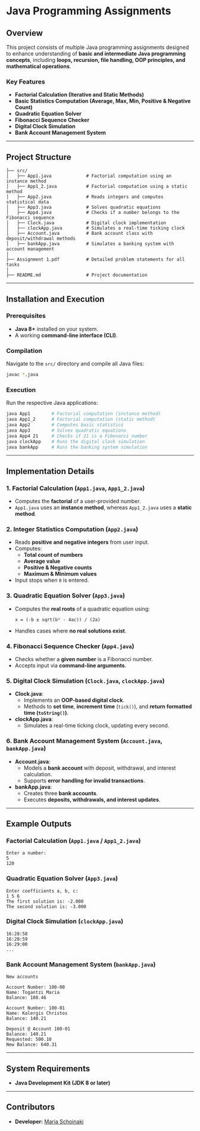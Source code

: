 # Java Programming Assignments

## Overview
This project consists of multiple Java programming assignments designed to enhance understanding of **basic and intermediate Java programming concepts**, including **loops, recursion, file handling, OOP principles, and mathematical operations**.

### Key Features
- **Factorial Calculation (Iterative and Static Methods)**
- **Basic Statistics Computation (Average, Max, Min, Positive & Negative Count)**
- **Quadratic Equation Solver**
- **Fibonacci Sequence Checker**
- **Digital Clock Simulation**
- **Bank Account Management System**

---

## Project Structure
```
├── src/
│   ├── App1.java             # Factorial computation using an instance method
│   ├── App1_2.java           # Factorial computation using a static method
│   ├── App2.java             # Reads integers and computes statistical data
│   ├── App3.java             # Solves quadratic equations
│   ├── App4.java             # Checks if a number belongs to the Fibonacci sequence
│   ├── Clock.java            # Digital clock implementation
│   ├── clockApp.java         # Simulates a real-time ticking clock
│   ├── Account.java          # Bank account class with deposit/withdrawal methods
│   ├── bankApp.java          # Simulates a banking system with account management
│
├── Assignment 1.pdf          # Detailed problem statements for all tasks
│
├── README.md                 # Project documentation
```

---

## Installation and Execution
### Prerequisites
- **Java 8+** installed on your system.
- A working **command-line interface (CLI)**.

### Compilation
Navigate to the `src/` directory and compile all Java files:
```sh
javac *.java
```

### Execution
Run the respective Java applications:
```sh
java App1        # Factorial computation (instance method)
java App1_2      # Factorial computation (static method)
java App2        # Computes basic statistics
java App3        # Solves quadratic equations
java App4 21     # Checks if 21 is a Fibonacci number
java clockApp    # Runs the digital clock simulation
java bankApp     # Runs the banking system simulation
```

---

## Implementation Details
### **1. Factorial Calculation** (`App1.java`, `App1_2.java`)
- Computes the **factorial** of a user-provided number.
- `App1.java` uses an **instance method**, whereas `App1_2.java` uses a **static method**.

### **2. Integer Statistics Computation** (`App2.java`)
- Reads **positive and negative integers** from user input.
- Computes:
  - **Total count of numbers**
  - **Average value**
  - **Positive & Negative counts**
  - **Maximum & Minimum values**
- Input stops when `0` is entered.

### **3. Quadratic Equation Solver** (`App3.java`)
- Computes the **real roots** of a quadratic equation using:
  ```
  x = (-b ± sqrt(b² - 4ac)) / (2a)
  ```
- Handles cases where **no real solutions exist**.

### **4. Fibonacci Sequence Checker** (`App4.java`)
- Checks whether a **given number** is a Fibonacci number.
- Accepts input via **command-line arguments**.

### **5. Digital Clock Simulation** (`Clock.java`, `clockApp.java`)
- **Clock.java**:
  - Implements an **OOP-based digital clock**.
  - Methods to **set time**, **increment time** (`tick()`), and **return formatted time (`toString()`)**.
- **clockApp.java**:
  - Simulates a real-time ticking clock, updating every second.

### **6. Bank Account Management System** (`Account.java`, `bankApp.java`)
- **Account.java**:
  - Models a **bank account** with deposit, withdrawal, and interest calculation.
  - Supports **error handling for invalid transactions**.
- **bankApp.java**:
  - Creates three **bank accounts**.
  - Executes **deposits, withdrawals, and interest updates**.

---

## Example Outputs
### **Factorial Calculation** (`App1.java` / `App1_2.java`)
```
Enter a number:
5
120
```

### **Quadratic Equation Solver** (`App3.java`)
```
Enter coefficients a, b, c:
1 5 6
The first solution is: -2.000
The second solution is: -3.000
```

### **Digital Clock Simulation** (`clockApp.java`)
```
16:28:58
16:28:59
16:29:00
...
```

### **Bank Account Management System** (`bankApp.java`)
```
New accounts

Account Number: 100-00
Name: Togantzi Maria
Balance: 188.46

Account Number: 100-01
Name: Kalergis Christos
Balance: 140.21

Deposit @ Account 100-01
Balance: 140.21
Requested: 500.10
New Balance: 640.31
```

---

## System Requirements
- **Java Development Kit (JDK 8 or later)**

---

## Contributors
- **Developer:** [Maria Schoinaki](https://github.com/MariaSchoinaki)